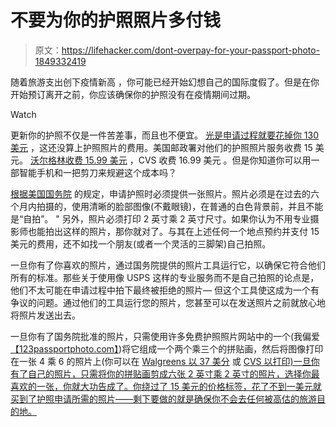 # 不要为你的护照照片多付钱

> 原文：<https://lifehacker.com/dont-overpay-for-your-passport-photo-1849332419>

随着旅游支出创下疫情新高 ，你可能已经开始幻想自己的国际度假了。但是在你开始预订离开之前，你应该确保你的护照没有在疫情期间过期。

Watch

更新你的护照不仅是一件苦差事，而且也不便宜。 [光是申请过程就要花掉你 130 美元](https://travel.state.gov/content/travel/en/passports/how-apply/fees.html) ，这还没算上护照照片的费用。美国邮政署​对他们的护照照片服务收费 15 美元。 [沃尔格林收费 15.99 美元](https://photo.walgreens.com/store/passport-photos) ，CVS 收费 16.99 美元 。但是你知道你可以用一部智能手机和一把剪刀来规避这个成本吗？

[根据美国国务院](https://travel.state.gov/content/travel/en/passports/how-apply/photos.html) 的规定，申请护照时必须提供一张照片。照片必须是在过去的六个月内拍摄的，使用清晰的脸部图像(不戴眼镜)，在普通的白色背景前，并且不能是“自拍”。 " 另外，照片必须打印 2 英寸乘 2 英寸尺寸。如果你认为不用专业摄影师也能拍出这样的照片，那你就对了。与其在上述任何一个地点预约并支付 15 美元的费用，还不如找一个朋友(或者一个灵活的三脚架)自己拍照。

一旦你有了你喜欢的照片，通过国务院提供的照片工具运行它，以确保它符合他们所有的标准。那些关于使用像 USPS 这样的专业服务而不是自己拍照的论点是，他们不太可能在申请过程中拍下最终被拒绝的照片— 但这个工具使这成为一个有争议的问题。通过他们的工具运行您的照片，您甚至可以在发送照片之前就放心地将照片发送出去。

一旦你有了国务院批准的照片，只需使用许多免费护照照片网站中的一个(我偏爱[【123passportphoto.com】](https://www.123passportphoto.com/))将它组成一个两个乘三个的拼贴画，然后将图像打印在一张 4 乘 6 的照片上(你可以在 [Walgreens 以 37 美分](https://photo.walgreens.com/store/prints-and-enlargements-details#!/pdpview) 或 [CVS 以打印)一旦你有了自己的照片，只需将你的拼贴画剪成六张 2 英寸乘 2 英寸的照片，选择你最喜欢的一张，你就大功告成了。你绕过了 15 美元的价格标签，花了不到一美元就买到了护照申请所需的照片——剩下要做的就是确保你不会去任何被高估的旅游目的地。](https://www.cvs.com/photo/standard-print-4x6-details#!/pdpview)